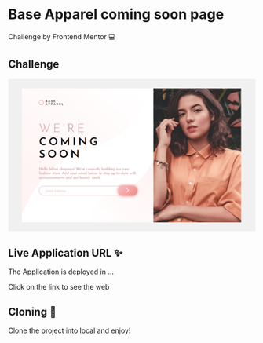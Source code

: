 # Base Apparel coming soon page

Challenge by Frontend Mentor 💻

## Challenge

!["Base Apparel coming soon page"](doc/Captura.png)

## Live Application URL ✨

The Application is deployed in ...

Click on the link to see the web

## Cloning 🔮

Clone the project into local and enjoy!
